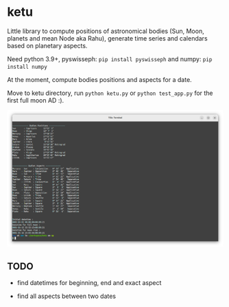 # ketu

Little library to compute positions of astronomical bodies (Sun, Moon, planets
and mean Node aka Rahu), generate time series and calendars based on planetary
aspects.

Need python 3.9+, pyswisseph: `pip install pyswisseph` and numpy: `pip install
numpy`

At the moment, compute bodies positions and aspects for a date.

Move to ketu directory, run `python ketu.py`  or `python test_app.py` for the first full moon AD :).

![Terminal screen](res/screen.png)

## TODO

+ find datetimes for beginning, end and exact aspect
  
+ find all aspects between two dates
